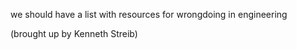 we should have a list with resources for wrongdoing in engineering

(brought up by Kenneth Streib)

